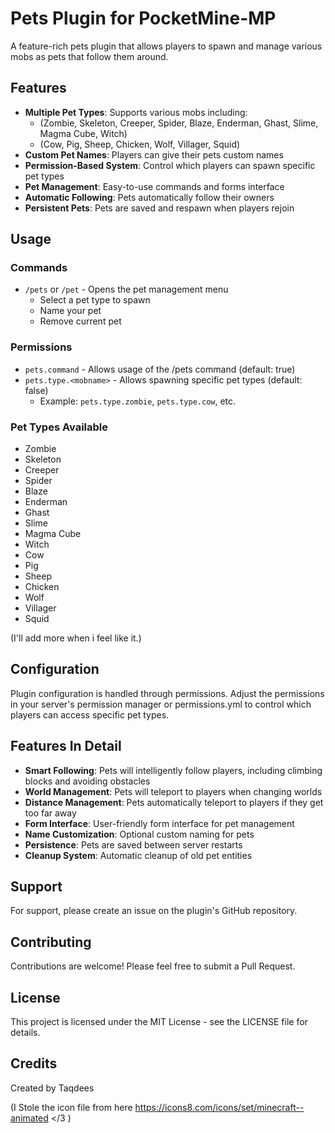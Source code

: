 # Pets Plugin for PocketMine-MP

A feature-rich pets plugin that allows players to spawn and manage various mobs as pets that follow them around.

## Features

- **Multiple Pet Types**: Supports various mobs including:
  - (Zombie, Skeleton, Creeper, Spider, Blaze, Enderman, Ghast, Slime, Magma Cube, Witch)
  - (Cow, Pig, Sheep, Chicken, Wolf, Villager, Squid)
- **Custom Pet Names**: Players can give their pets custom names
- **Permission-Based System**: Control which players can spawn specific pet types
- **Pet Management**: Easy-to-use commands and forms interface
- **Automatic Following**: Pets automatically follow their owners
- **Persistent Pets**: Pets are saved and respawn when players rejoin

## Usage

### Commands

- `/pets` or `/pet` - Opens the pet management menu
  - Select a pet type to spawn
  - Name your pet
  - Remove current pet

### Permissions

- `pets.command` - Allows usage of the /pets command (default: true)
- `pets.type.<mobname>` - Allows spawning specific pet types (default: false)
  - Example: `pets.type.zombie`, `pets.type.cow`, etc.

### Pet Types Available

- Zombie
- Skeleton
- Creeper
- Spider
- Blaze
- Enderman
- Ghast
- Slime
- Magma Cube
- Witch
- Cow
- Pig
- Sheep
- Chicken
- Wolf
- Villager
- Squid

(I'll add more when i feel like it.)

## Configuration

Plugin configuration is handled through permissions. Adjust the permissions in your server's permission manager or permissions.yml to control which players can access specific pet types.

## Features In Detail

- **Smart Following**: Pets will intelligently follow players, including climbing blocks and avoiding obstacles
- **World Management**: Pets will teleport to players when changing worlds
- **Distance Management**: Pets automatically teleport to players if they get too far away
- **Form Interface**: User-friendly form interface for pet management
- **Name Customization**: Optional custom naming for pets
- **Persistence**: Pets are saved between server restarts
- **Cleanup System**: Automatic cleanup of old pet entities

## Support

For support, please create an issue on the plugin's GitHub repository.

## Contributing

Contributions are welcome! Please feel free to submit a Pull Request.

## License

This project is licensed under the MIT License - see the LICENSE file for details.

## Credits

Created by Taqdees

(I Stole the icon file from here
https://icons8.com/icons/set/minecraft--animated
</3
)